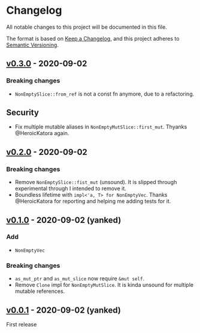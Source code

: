 # Changelog

All notable changes to this project will be documented in this file.

The format is based on [Keep a Changelog](https://keepachangelog.com/en/1.0.0/),
and this project adheres to [Semantic Versioning](https://semver.org/spec/v2.0.0.html).

<!--
# Guiding Principles

* Changelogs are for _humans_, not machines.
* There should be an entry for every single version.
* The same types of changes should be grouped.
* Versions and sections should be linkable.
* The latest version comes first.
* The release date of each version is displayed.
* Mention whether you follow Semantic Versioning.

# Types of changes

* `Added` for new features.
* `Changed` for changes in existing functionality.
* `Deprecated` for soon-to-be removed features.
* `Removed` for now removed features.
* `Fixed` for any bug fixes.
* `Security` in case of vulnerabilities.
-->

## [v0.3.0] - 2020-09-02

### Breaking changes

* `NonEmptySlice::from_ref` is not a const fn anymore, due to a refactoring.

## Security

* Fix multiple mutable aliases in `NonEmptyMutSlice::first_mut`. Thyanks @HeroicKatora again.

## [v0.2.0] - 2020-09-02

### Breaking changes

* Remove `NonEmptySlice::fist_mut` (unsound). It is slipped through experimental
  through I intended to remove it.
* Boundless lifetime with `impl<'a, T> for NonEmptyVec`. Thanks @HeroicKatora for reporting
  and helping me adding tests for it.

## [v0.1.0] - 2020-09-02 (yanked)

### Add

* `NonEmptyVec`

### Breaking changes

* `as_mut_ptr` and `as_mut_slice` now require `&mut self`.
* Remove `Clone` impl for `NonEmptyMutSlice`.
  It is kinda unsound for multiple mutable references.

## [v0.0.1] - 2020-09-02 (yanked)

First release

[v0.3.0]: https://github.com/lzutao/rust-oom/compare/v0.2.0...v0.3.0
[v0.2.0]: https://github.com/lzutao/rust-oom/compare/v0.1.0...v0.2.0
[v0.1.0]: https://github.com/lzutao/rust-oom/compare/v0.0.1...v0.1.0
[v0.0.1]: https://github.com/lzutao/rust-oom/releases/tag/v0.0.1
